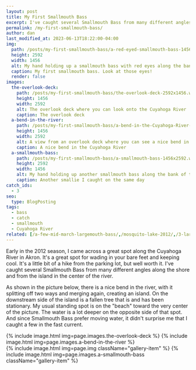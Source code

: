 ```yaml
---
layout: post
title: My First Smallmouth Bass
excerpt: I've caught several Smallmouth Bass from many different angles along the shore and from the island in the center of the Cuyahoga River.
permalink: /my-first-smallmouth-bass/
author: dan
last_modified_at: 2023-06-13T18:22:00-04:00
img:
  path: /posts/my-first-smallmouth-bass/a-red-eyed-smallmouth-bass-1456x2592.webp
  height: 2592
  width: 1456
  alt: My hand holding up a smallmouth bass with red eyes along the bank of the Cuyahoga River
  caption: My first smallmouth bass. Look at those eyes!
  render: false
images:
  the-overlook-deck:
    path: /posts/my-first-smallmouth-bass/the-overlook-deck-2592x1456.webp
    height: 1456
    width: 2592
    alt: The overlook deck where you can look onto the Cuyahoga River
    caption: The overlook deck
  a-bend-in-the-river:
    path: /posts/my-first-smallmouth-bass/a-bend-in-the-Cuyahoga-River-2592x1456.webp
    height: 1456
    width: 2592
    alt: A view from an overlook deck where you can see a nice bend in the Cuyahoga River
    caption: A nice bend in the Cuyahoga River
  a-smallmouth-bass:
    path: /posts/my-first-smallmouth-bass/a-smallmouth-bass-1456x2592.webp
    height: 2592
    width: 1456
    alt: My hand holding up another smallmouth bass along the bank of the Cuyahoga River
    caption: Another smallie I caught on the same day
catch_ids:
  - 3
seo:
  type: BlogPosting
tags:
  - bass
  - catch
  - smallmouth
  - Cuyahoga River
related: [/a-few-mid-march-largemouth-bass/,/mosquito-lake-2012/,/3-largemouth-bass-observations/,]
---
```

Early in the 2012 season, I came across a great spot along the Cuyahoga River in Akron. It's a great spot for wading in your bare feet and keeping cool. It's a little bit of a hike from the parking lot, but well worth it. I've caught several Smallmouth Bass from many different angles along the shore and from the island in the center of the river.

As shown in the picture below, there is a nice bend in the river, with it splitting off two ways and merging again, creating an island. On the downstream side of the island is a fallen tree that is and has been stationary. My usual standing spot is on the "beach" toward the very center of the picture. The water is a lot deeper on the opposite side of that spot. And since Smallmouth Bass prefer moving water, it didn't surprise me that I caught a few in the fast current.

<div class="gallery" style="display: flex; flex-direction: column;">
    {% include image.html img=page.images.the-overlook-deck %}
    {% include image.html img=page.images.a-bend-in-the-river %}
  <div style="display: flex; flex-direction: row;">
    {% include image.html img=page.img className="gallery-item" %}
    {% include image.html img=page.images.a-smallmouth-bass className="gallery-item" %}
  </div>
</div>
